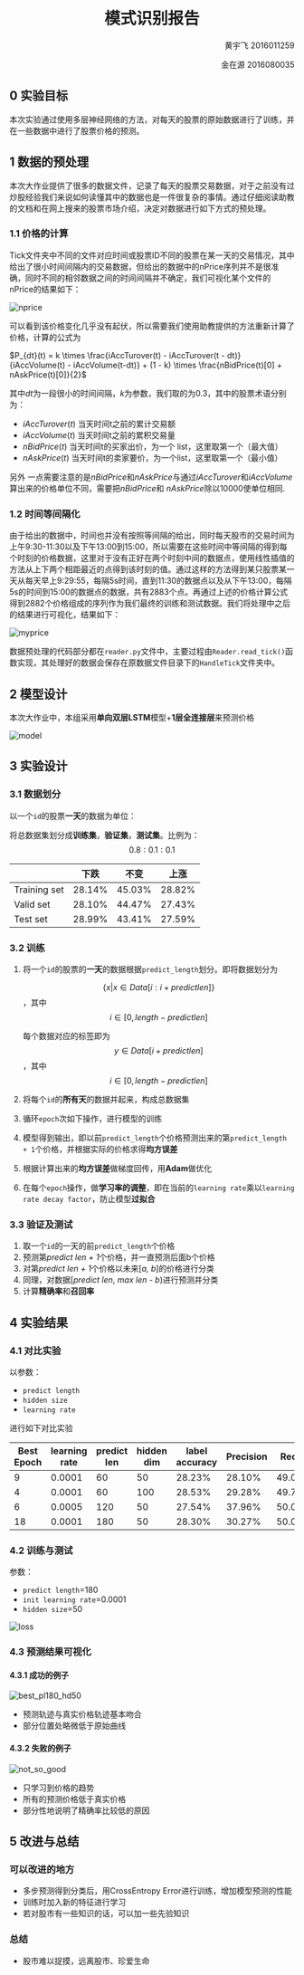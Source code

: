 # <center>模式识别报告 </center>

<p align=right>黄宇飞 2016011259</p>
<p align=right>金在源 2016080035</P>

## 0 实验目标

本次实验通过使用多层神经网络的方法，对每天的股票的原始数据进行了训练，并在一些数据中进行了股票价格的预测。



## 1 数据的预处理

本次大作业提供了很多的数据文件，记录了每天的股票交易数据，对于之前没有过炒股经验我们来说如何读懂其中的数据也是一件很复杂的事情。通过仔细阅读助教的文档和在网上搜来的股票市场介绍，决定对数据进行如下方式的预处理。

### 1.1 价格的计算

Tick文件夹中不同的文件对应时间或股票ID不同的股票在某一天的交易情况，其中给出了很小时间间隔内的交易数据，但给出的数据中的nPrice序列并不是很准确，同时不同的相邻数据之间的时间间隔并不确定，我们可视化某个文件的nPrice的结果如下：

![nprice](./Resource/nprice.png)

可以看到该价格变化几乎没有起伏，所以需要我们使用助教提供的方法重新计算了价格，计算的公式为

$P_{dt}(t) = k \times \frac{iAccTurover(t) - iAccTurover(t - dt)}{iAccVolume(t) - iAccVolume(t-dt)} + (1 - k) \times \frac{nBidPrice(t)[0] + nAskPrice(t)[0]}{2}$

其中$dt$为一段很小的时间间隔，$k$为参数，我们取的为0.3，其中的股票术语分别为：

+ $iAccTurover(t)$ 当天时间t之前的累计交易额
+ $iAccVolume(t)$ 当天时间t之前的累积交易量
+ $nBidPrice(t)$ 当天时间t的买家出价，为一个 list，这里取第一个（最大值）
+ $nAskPrice(t)$ 当天时间t的卖家要价，为一个list，这里取第一个（最小值）

另外 一点需要注意的是$nBidPrice$和$nAskPrice$与通过$iAccTurover$和$iAccVolume$算出来的价格单位不同，需要把$nBidPrice$和 $nAskPrice$除以10000使单位相同.

### 1.2 时间等间隔化

由于给出的数据中，时间也并没有按照等间隔的给出，同时每天股市的交易时间为上午9:30-11:30以及下午13:00到15:00，所以需要在这些时间中等间隔的得到每个时刻的价格数据，这里对于没有正好在两个时刻中间的数据点，使用线性插值的方法从上下两个相距最近的点得到该时刻的值。通过这样的方法得到某只股票某一天从每天早上9:29:55，每隔5s时间，直到11:30的数据点以及从下午13:00，每隔5s的时间到15:00的数据点的数据，共有2883个点。再通过上述的价格计算公式得到2882个价格组成的序列作为我们最终的训练和测试数据。我们将处理中之后的结果进行可视化，结果如下：

![myprice](./Resource/myprice.png)

数据预处理的代码部分都在`reader.py`文件中，主要过程由`Reader.read_tick()`函数实现，其处理好的数据会保存在原数据文件目录下的`HandleTick`文件夹中。



## 2 模型设计

本次大作业中，本组采用**单向双层LSTM**模型+**1层全连接层**来预测价格

![model](./Resource/model.png)



## 3 实验设计

### 3.1 数据划分

以一个`id`的股票**一天**的数据为单位：

将总数据集划分成**训练集**，**验证集**，**测试集**。比例为：$$0.8:0.1:0.1$$

|              | 下跌   | 不变   | 上涨   |
| ------------ | ------ | ------ | ------ |
| Training set | 28.14% | 45.03% | 28.82% |
| Valid set    | 28.10% | 44.47% | 27.43% |
| Test set     | 28.99% | 43.41% | 27.59% |



### 3.2 训练

1. 将一个`id`的股票的**一天**的数据根据`predict_length`划分。即将数据划分为

   $$\{x|x{\in}Data[i:i+predictlen]\}$$，其中$$i{\in}[0, length-predictlen]$$

   每个数据对应的标签即为$$y{\in}Data[i+predictlen]$$，其中$$i{\in}[0, length-predictlen]$$

2. 将每个`id`的**所有天**的数据并起来，构成总数据集

3. 循环`epoch`次如下操作，进行模型的训练

4. 模型得到输出，即以前`predict_length`个价格预测出来的第`predict_length + 1`个价格，并根据实际的价格求得**均方误差**

5. 根据计算出来的**均方误差**做梯度回传，用**Adam**做优化

6. 在每个`epoch`操作，做**学习率的调整**，即在当前的`learning rate`乘以`learning rate decay factor`，防止模型**过拟合**



### 3.3 验证及测试

1. 取一个`id`的一天的前`predict_length`个价格
2. 预测第*predict* *len* *+ 1*个价格，并一直预测后面b个价格
3. 对第*predict* *len* *+ 1*个价格以未来[*a, b*]的价格进行分类
4. 同理，对数据[*predict* *len*, *max* *len* *- b*)进行预测并分类
5. 计算**精确率**和**召回率**



## 4 实验结果

### 4.1 对比实验

以参数：

* `predict length`
* `hidden size`
* `learning rate`

进行如下对比实验

| Best Epoch | learning rate | predict len | hidden dim | label accuracy | Precision | Recall |
| ---------- | ------------- | ----------- | ---------- | -------------- | --------- | ------ |
| 9          | 0.0001        | 60          | 50         | 28.23%         | 28.10%    | 49.05% |
| 4          | 0.0001        | 60          | 100        | 28.53%         | 29.28%    | 49.70% |
| 6          | 0.0005        | 120         | 50         | 27.54%         | 37.96%    | 50.03% |
| 18         | 0.0001        | 180         | 50         | 28.30%         | 30.27%    | 50.01% |

### 4.2 训练与测试

参数：

* `predict length`=180
* `init learning rate`=0.0001
* `hidden size`=50

![loss](/Users/kim/Coding/Pattern_Recognition/StockKiller/Resource/loss.png)

### 4.3 预测结果可视化

#### 4.3.1 成功的例子

![best_pl180_hd50](/Users/kim/Coding/Pattern_Recognition/StockKiller/Resource/best_pl180_hd50.png)

* 预测轨迹与真实价格轨迹基本吻合
* 部分位置处略微低于原始曲线

#### 4.3.2 失败的例子

![not_so_good](/Users/kim/Coding/Pattern_Recognition/StockKiller/Resource/not_so_good.png)

* 只学习到价格的趋势
* 所有的预测价格低于真实价格
* 部分性地说明了精确率比较低的原因



## 5 改进与总结

### 可以改进的地方

* 多步预测得到分类后，用CrossEntropy Error进行训练，增加模型预测的性能
* 训练时加入新的特征进行学习
* 若对股市有一些知识的话，可以加一些先验知识

### 总结

* 股市难以捉摸，远离股市、珍爱生命